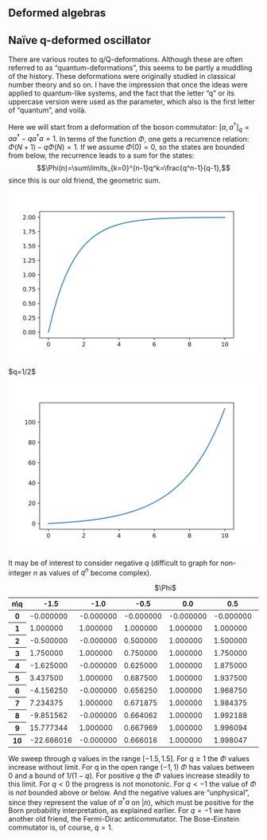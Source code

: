 <article>

# Deformed algebras

## Na&iuml;ve q-deformed oscillator

There are various routes to q/Q-deformations. Although these are often referred to as “quantum-deformations”, this seems to be partly a muddling of the history. These deformations were originally studied in classical number theory and so on. I have the impression that once the ideas were applied to quantum-like systems, and the fact that the letter “q” or its uppercase version were used as the parameter, which also is the first letter of “quantum”, and voilà.

Here we will start from a deformation of the boson commutator: $[a,a^\dagger]_q=aa^\dagger-qa^\dagger a=1$. In terms of the function $\Phi$, one gets a recurrence relation: $\Phi(N+1)-q\Phi(N)=1$. If we assume $\Phi(0)=0$, so the states are bounded from below, the recurrence leads to a sum for the states:
$$\Phi(n)=\sum\limits_{k=0}^{n-1}q^k=\frac{q^n-1}{q-1},$$
since this is our old friend, the geometric sum.

![$q=1/2$](2.1.svg)
<caption>$q=1/2$</caption>

![$q=3/2$](2.2.svg)

It may be of interest to consider negative $q$ (difficult to graph for non-integer $n$ as values of $q^n$ become complex).

<table id="T_4fd0d_">
  <caption>$\Phi$</caption>
  <thead>
    <tr>
      <th class="index_name level0" >n\q</th>
      <th class="col_heading level0 col0" >-1.5</th>
      <th class="col_heading level0 col1" >-1.0</th>
      <th class="col_heading level0 col2" >-0.5</th>
      <th class="col_heading level0 col3" >0.0</th>
      <th class="col_heading level0 col4" >0.5</th>
      <th class="col_heading level0 col5" >1.0</th>
      <th class="col_heading level0 col6" >1.5</th>
    </tr>
  </thead>
  <tbody>
    <tr>
      <th id="T_4fd0d_level0_row0" class="row_heading level0 row0" >0</th>
      <td id="T_4fd0d_row0_col0" class="data row0 col0" >-0.000000</td>
      <td id="T_4fd0d_row0_col1" class="data row0 col1" >-0.000000</td>
      <td id="T_4fd0d_row0_col2" class="data row0 col2" >-0.000000</td>
      <td id="T_4fd0d_row0_col3" class="data row0 col3" >-0.000000</td>
      <td id="T_4fd0d_row0_col4" class="data row0 col4" >-0.000000</td>
      <td id="T_4fd0d_row0_col5" class="data row0 col5" >0</td>
      <td id="T_4fd0d_row0_col6" class="data row0 col6" >0.000000</td>
    </tr>
    <tr>
      <th id="T_4fd0d_level0_row1" class="row_heading level0 row1" >1</th>
      <td id="T_4fd0d_row1_col0" class="data row1 col0" >1.000000</td>
      <td id="T_4fd0d_row1_col1" class="data row1 col1" >1.000000</td>
      <td id="T_4fd0d_row1_col2" class="data row1 col2" >1.000000</td>
      <td id="T_4fd0d_row1_col3" class="data row1 col3" >1.000000</td>
      <td id="T_4fd0d_row1_col4" class="data row1 col4" >1.000000</td>
      <td id="T_4fd0d_row1_col5" class="data row1 col5" >1</td>
      <td id="T_4fd0d_row1_col6" class="data row1 col6" >1.000000</td>
    </tr>
    <tr>
      <th id="T_4fd0d_level0_row2" class="row_heading level0 row2" >2</th>
      <td id="T_4fd0d_row2_col0" class="data row2 col0" >-0.500000</td>
      <td id="T_4fd0d_row2_col1" class="data row2 col1" >-0.000000</td>
      <td id="T_4fd0d_row2_col2" class="data row2 col2" >0.500000</td>
      <td id="T_4fd0d_row2_col3" class="data row2 col3" >1.000000</td>
      <td id="T_4fd0d_row2_col4" class="data row2 col4" >1.500000</td>
      <td id="T_4fd0d_row2_col5" class="data row2 col5" >2</td>
      <td id="T_4fd0d_row2_col6" class="data row2 col6" >2.500000</td>
    </tr>
    <tr>
      <th id="T_4fd0d_level0_row3" class="row_heading level0 row3" >3</th>
      <td id="T_4fd0d_row3_col0" class="data row3 col0" >1.750000</td>
      <td id="T_4fd0d_row3_col1" class="data row3 col1" >1.000000</td>
      <td id="T_4fd0d_row3_col2" class="data row3 col2" >0.750000</td>
      <td id="T_4fd0d_row3_col3" class="data row3 col3" >1.000000</td>
      <td id="T_4fd0d_row3_col4" class="data row3 col4" >1.750000</td>
      <td id="T_4fd0d_row3_col5" class="data row3 col5" >3</td>
      <td id="T_4fd0d_row3_col6" class="data row3 col6" >4.750000</td>
    </tr>
    <tr>
      <th id="T_4fd0d_level0_row4" class="row_heading level0 row4" >4</th>
      <td id="T_4fd0d_row4_col0" class="data row4 col0" >-1.625000</td>
      <td id="T_4fd0d_row4_col1" class="data row4 col1" >-0.000000</td>
      <td id="T_4fd0d_row4_col2" class="data row4 col2" >0.625000</td>
      <td id="T_4fd0d_row4_col3" class="data row4 col3" >1.000000</td>
      <td id="T_4fd0d_row4_col4" class="data row4 col4" >1.875000</td>
      <td id="T_4fd0d_row4_col5" class="data row4 col5" >4</td>
      <td id="T_4fd0d_row4_col6" class="data row4 col6" >8.125000</td>
    </tr>
    <tr>
      <th id="T_4fd0d_level0_row5" class="row_heading level0 row5" >5</th>
      <td id="T_4fd0d_row5_col0" class="data row5 col0" >3.437500</td>
      <td id="T_4fd0d_row5_col1" class="data row5 col1" >1.000000</td>
      <td id="T_4fd0d_row5_col2" class="data row5 col2" >0.687500</td>
      <td id="T_4fd0d_row5_col3" class="data row5 col3" >1.000000</td>
      <td id="T_4fd0d_row5_col4" class="data row5 col4" >1.937500</td>
      <td id="T_4fd0d_row5_col5" class="data row5 col5" >5</td>
      <td id="T_4fd0d_row5_col6" class="data row5 col6" >13.187500</td>
    </tr>
    <tr>
      <th id="T_4fd0d_level0_row6" class="row_heading level0 row6" >6</th>
      <td id="T_4fd0d_row6_col0" class="data row6 col0" >-4.156250</td>
      <td id="T_4fd0d_row6_col1" class="data row6 col1" >-0.000000</td>
      <td id="T_4fd0d_row6_col2" class="data row6 col2" >0.656250</td>
      <td id="T_4fd0d_row6_col3" class="data row6 col3" >1.000000</td>
      <td id="T_4fd0d_row6_col4" class="data row6 col4" >1.968750</td>
      <td id="T_4fd0d_row6_col5" class="data row6 col5" >6</td>
      <td id="T_4fd0d_row6_col6" class="data row6 col6" >20.781250</td>
    </tr>
    <tr>
      <th id="T_4fd0d_level0_row7" class="row_heading level0 row7" >7</th>
      <td id="T_4fd0d_row7_col0" class="data row7 col0" >7.234375</td>
      <td id="T_4fd0d_row7_col1" class="data row7 col1" >1.000000</td>
      <td id="T_4fd0d_row7_col2" class="data row7 col2" >0.671875</td>
      <td id="T_4fd0d_row7_col3" class="data row7 col3" >1.000000</td>
      <td id="T_4fd0d_row7_col4" class="data row7 col4" >1.984375</td>
      <td id="T_4fd0d_row7_col5" class="data row7 col5" >7</td>
      <td id="T_4fd0d_row7_col6" class="data row7 col6" >32.171875</td>
    </tr>
    <tr>
      <th id="T_4fd0d_level0_row8" class="row_heading level0 row8" >8</th>
      <td id="T_4fd0d_row8_col0" class="data row8 col0" >-9.851562</td>
      <td id="T_4fd0d_row8_col1" class="data row8 col1" >-0.000000</td>
      <td id="T_4fd0d_row8_col2" class="data row8 col2" >0.664062</td>
      <td id="T_4fd0d_row8_col3" class="data row8 col3" >1.000000</td>
      <td id="T_4fd0d_row8_col4" class="data row8 col4" >1.992188</td>
      <td id="T_4fd0d_row8_col5" class="data row8 col5" >8</td>
      <td id="T_4fd0d_row8_col6" class="data row8 col6" >49.257812</td>
    </tr>
    <tr>
      <th id="T_4fd0d_level0_row9" class="row_heading level0 row9" >9</th>
      <td id="T_4fd0d_row9_col0" class="data row9 col0" >15.777344</td>
      <td id="T_4fd0d_row9_col1" class="data row9 col1" >1.000000</td>
      <td id="T_4fd0d_row9_col2" class="data row9 col2" >0.667969</td>
      <td id="T_4fd0d_row9_col3" class="data row9 col3" >1.000000</td>
      <td id="T_4fd0d_row9_col4" class="data row9 col4" >1.996094</td>
      <td id="T_4fd0d_row9_col5" class="data row9 col5" >9</td>
      <td id="T_4fd0d_row9_col6" class="data row9 col6" >74.886719</td>
    </tr>
    <tr>
      <th id="T_4fd0d_level0_row10" class="row_heading level0 row10" >10</th>
      <td id="T_4fd0d_row10_col0" class="data row10 col0" >-22.666016</td>
      <td id="T_4fd0d_row10_col1" class="data row10 col1" >-0.000000</td>
      <td id="T_4fd0d_row10_col2" class="data row10 col2" >0.666016</td>
      <td id="T_4fd0d_row10_col3" class="data row10 col3" >1.000000</td>
      <td id="T_4fd0d_row10_col4" class="data row10 col4" >1.998047</td>
      <td id="T_4fd0d_row10_col5" class="data row10 col5" >10</td>
      <td id="T_4fd0d_row10_col6" class="data row10 col6" >113.330078</td>
    </tr>
  </tbody>
</table>



We sweep through $q$ values in the range $[-1.5,1.5]$. For $q\ge1$ the $\Phi$ values increase without limit. For q in the open range $(-1,1)$ $\Phi$ has values between 0 and a bound of $1/(1-q)$. For positive $q$ the $\Phi$ values increase steadily to this limit. For $q\lt0$ the progress is not monotonic. For $q\lt-1$ the value of $\Phi$ is _not_ bounded above or below. And the negative values are “unphysical”, since they represent the value of $a^\dagger a$ on $|n\rangle$, which must be positive for the Born probability interpretation, as explained earlier. For $q=-1$ we have another old friend, the Fermi-Dirac anticommutator. The Bose-Einstein commutator is, of course, $q=1$.
</article>
